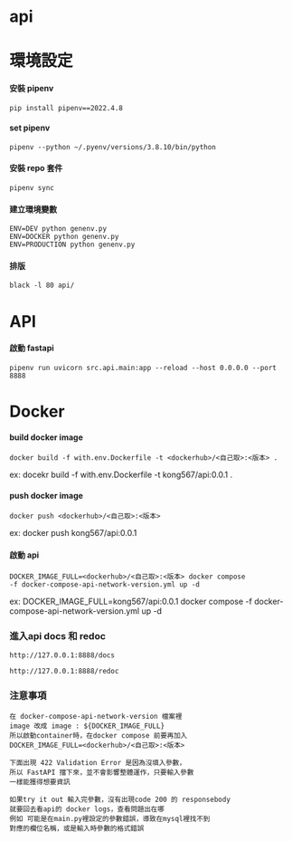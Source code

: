 # api

# 環境設定

#### 安裝 pipenv

    pip install pipenv==2022.4.8

#### set pipenv

    pipenv --python ~/.pyenv/versions/3.8.10/bin/python

#### 安裝 repo 套件

    pipenv sync

#### 建立環境變數

    ENV=DEV python genenv.py
    ENV=DOCKER python genenv.py
    ENV=PRODUCTION python genenv.py

#### 排版

    black -l 80 api/

# API

#### 啟動 fastapi

    pipenv run uvicorn src.api.main:app --reload --host 0.0.0.0 --port 8888

# Docker

#### build docker image

    docker build -f with.env.Dockerfile -t <dockerhub>/<自己取>:<版本> .

ex: docekr build -f with.env.Dockerfile -t kong567/api:0.0.1 .

#### push docker image

    docker push <dockerhub>/<自己取>:<版本>

ex: docker push kong567/api:0.0.1 

#### 啟動 api

    DOCKER_IMAGE_FULL=<dockerhub>/<自己取>:<版本> docker compose 
    -f docker-compose-api-network-version.yml up -d

ex: DOCKER_IMAGE_FULL=kong567/api:0.0.1 docker compose 
    -f docker-compose-api-network-version.yml up -d

### 進入api docs 和 redoc
    
    http://127.0.0.1:8888/docs

    http://127.0.0.1:8888/redoc


### 注意事項

    在 docker-compose-api-network-version 檔案裡
    image 改成 image : ${DOCKER_IMAGE_FULL}
    所以啟動container時，在docker compose 前要再加入
    DOCKER_IMAGE_FULL=<dockerhub>/<自己取>:<版本>
    
    下面出現 422 Validation Error 是因為沒填入參數，
    所以 FastAPI 擋下來，並不會影響整體運作，只要輸入參數
    一樣能獲得想要資訊

    如果try it out 輸入完參數，沒有出現code 200 的 responsebody
    就要回去看api的 docker logs，查看問題出在哪
    例如 可能是在main.py裡設定的參數錯誤，導致在mysql裡找不到
    對應的欄位名稱，或是輸入時參數的格式錯誤

    